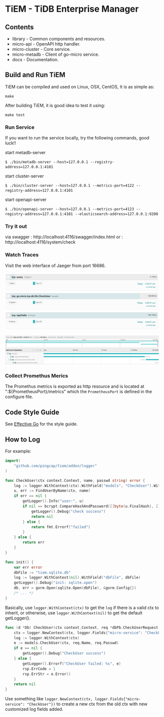 # TiEM - TiDB Enterprise Manager

## Contents

- library - Common components and resources.
- micro-api - OpenAPI http handler.
- micro-cluster - Core service.
- micro-metadb - Client of go-micro service.
- docs - Documentation.

## Build and Run TiEM

TiEM can be compiled and used on Linux, OSX, CentOS, It is as simple as:
```
make
```

After building TiEM, it is good idea to test it using:
```
make test
```

### Run Service
If you want to run the service locally, try the following commands, good luck!!

start metadb-server

```shell
$ ./bin/metadb-server --host=127.0.0.1 --registry-address=127.0.0.1:4101
```

start cluster-server
```shell
$ ./bin/cluster-server --host=127.0.0.1 --metrics-port=4122 --registry-address=127.0.0.1:4101
```

start openapi-server
```shell
$ ./bin/openapi-server --host=127.0.0.1 --metrics-port=4123 --registry-address=127.0.0.1:4101 --elasticsearch-address=127.0.0.1:9200
```

### Try it out
via swagger : http://localhost:4116/swagger/index.html
or : http://localhost:4116/system/check

### Watch Traces

Visit the web interface of Jaeger from port 16686.

![opentrace1](docs/img/opentrace1.png)

![opentrace2](docs/img/opentrace2.png)

### Collect Promethus Merics

The Promethus metrics is exported as http resource and is located at ":${PrometheusPort}/metrics" which the `PrometheusPort` is defined in the configure file.

## Code Style Guide

See [Effective Go](https://golang.org/doc/effective_go) for the style guide.

## How to Log

For example:

```go
import(
	"github.com/pingcap/tiem/addon/logger"
)
```

```go
func CheckUser(ctx context.Context, name, passwd string) error {
	log := logger.WithContext(ctx).WithField("models", "CheckUser").WithField("name", name)
	u, err := FindUserByName(ctx, name)
	if err == nil {
		getLogger().Info("user:", u)
		if nil == bcrypt.CompareHashAndPassword([]byte(u.FinalHash), []byte(u.Salt+passwd)) {
			getLogger().Debug("check success")
			return nil
		} else {
			return fmt.Errorf("failed")
		}
	} else {
		return err
	}
}
```

```go
func init() {
    var err error
    dbFile := "tiem.sqlite.db"
    log := logger.WithContext(nil).WithField("dbFile", dbFile)
    getLogger().Debug("init: sqlite.open")
    db, err = gorm.Open(sqlite.Open(dbFile), &gorm.Config{})
    /* ... */
}
```

Basically, use `logger.WithContext(ctx)` to get the `log` if there is a valid ctx to inherit, or otherwise, use `logger.WithContext(nil)` to get the default getLogger().

```go
func (d *Db) CheckUser(ctx context.Context, req *dbPb.CheckUserRequest, rsp *dbPb.CheckUserResponse) error {
	ctx = logger.NewContext(ctx, logger.Fields{"micro-service": "CheckUser"})
	log := logger.WithContext(ctx)
	e := models.CheckUser(ctx, req.Name, req.Passwd)
	if e == nil {
		getLogger().Debug("CheckUser success")
	} else {
		getLogger().Errorf("CheckUser failed: %s", e)
		rsp.ErrCode = 1
		rsp.ErrStr = e.Error()
	}
	return nil
}
```

Use something like `logger.NewContext(ctx, logger.Fields{"micro-service": "CheckUser"})` to create a new ctx from the old ctx with new customized log fields added.
